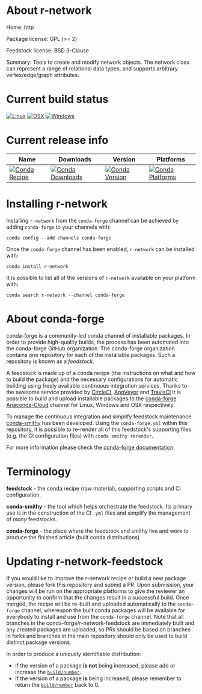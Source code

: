 About r-network
===============

Home: http

Package license: GPL (>= 2)

Feedstock license: BSD 3-Clause

Summary: Tools to create and modify network objects.  The network class can represent a range of relational data types, and supports arbitrary vertex/edge/graph attributes.



Current build status
====================

[![Linux](https://img.shields.io/circleci/project/github/conda-forge/r-network-feedstock/master.svg?label=Linux)](https://circleci.com/gh/conda-forge/r-network-feedstock)
[![OSX](https://img.shields.io/travis/conda-forge/r-network-feedstock/master.svg?label=macOS)](https://travis-ci.org/conda-forge/r-network-feedstock)
[![Windows](https://img.shields.io/appveyor/ci/conda-forge/r-network-feedstock/master.svg?label=Windows)](https://ci.appveyor.com/project/conda-forge/r-network-feedstock/branch/master)

Current release info
====================

| Name | Downloads | Version | Platforms |
| --- | --- | --- | --- |
| [![Conda Recipe](https://img.shields.io/badge/recipe-r--network-green.svg)](https://anaconda.org/conda-forge/r-network) | [![Conda Downloads](https://img.shields.io/conda/dn/conda-forge/r-network.svg)](https://anaconda.org/conda-forge/r-network) | [![Conda Version](https://img.shields.io/conda/vn/conda-forge/r-network.svg)](https://anaconda.org/conda-forge/r-network) | [![Conda Platforms](https://img.shields.io/conda/pn/conda-forge/r-network.svg)](https://anaconda.org/conda-forge/r-network) |

Installing r-network
====================

Installing `r-network` from the `conda-forge` channel can be achieved by adding `conda-forge` to your channels with:

```
conda config --add channels conda-forge
```

Once the `conda-forge` channel has been enabled, `r-network` can be installed with:

```
conda install r-network
```

It is possible to list all of the versions of `r-network` available on your platform with:

```
conda search r-network --channel conda-forge
```


About conda-forge
=================

conda-forge is a community-led conda channel of installable packages.
In order to provide high-quality builds, the process has been automated into the
conda-forge GitHub organization. The conda-forge organization contains one repository
for each of the installable packages. Such a repository is known as a *feedstock*.

A feedstock is made up of a conda recipe (the instructions on what and how to build
the package) and the necessary configurations for automatic building using freely
available continuous integration services. Thanks to the awesome service provided by
[CircleCI](https://circleci.com/), [AppVeyor](http://www.appveyor.com/)
and [TravisCI](https://travis-ci.org/) it is possible to build and upload installable
packages to the [conda-forge](https://anaconda.org/conda-forge)
[Anaconda-Cloud](http://docs.anaconda.org/) channel for Linux, Windows and OSX respectively.

To manage the continuous integration and simplify feedstock maintenance
[conda-smithy](http://github.com/conda-forge/conda-smithy) has been developed.
Using the ``conda-forge.yml`` within this repository, it is possible to re-render all of
this feedstock's supporting files (e.g. the CI configuration files) with ``conda smithy rerender``.

For more information please check the [conda-forge documentation](https://conda-forge.org/docs/).

Terminology
===========

**feedstock** - the conda recipe (raw material), supporting scripts and CI configuration.

**conda-smithy** - the tool which helps orchestrate the feedstock.
                   Its primary use is in the construction of the CI ``.yml`` files
                   and simplify the management of *many* feedstocks.

**conda-forge** - the place where the feedstock and smithy live and work to
                  produce the finished article (built conda distributions)


Updating r-network-feedstock
============================

If you would like to improve the r-network recipe or build a new
package version, please fork this repository and submit a PR. Upon submission,
your changes will be run on the appropriate platforms to give the reviewer an
opportunity to confirm that the changes result in a successful build. Once
merged, the recipe will be re-built and uploaded automatically to the
`conda-forge` channel, whereupon the built conda packages will be available for
everybody to install and use from the `conda-forge` channel.
Note that all branches in the conda-forge/r-network-feedstock are
immediately built and any created packages are uploaded, so PRs should be based
on branches in forks and branches in the main repository should only be used to
build distinct package versions.

In order to produce a uniquely identifiable distribution:
 * If the version of a package **is not** being increased, please add or increase
   the [``build/number``](http://conda.pydata.org/docs/building/meta-yaml.html#build-number-and-string).
 * If the version of a package **is** being increased, please remember to return
   the [``build/number``](http://conda.pydata.org/docs/building/meta-yaml.html#build-number-and-string)
   back to 0.